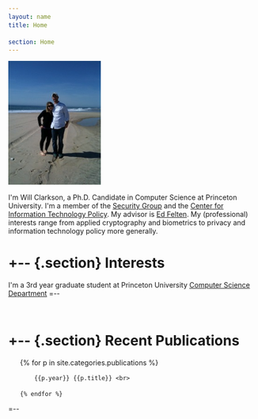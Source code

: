 ```yaml
---
layout: name
title: Home

section: Home
---
```

<img class='inset right' title='Will Clarkson' height="250" src='images/PersonalPicture.jpg'/>


I'm Will Clarkson, a Ph.D. Candidate in Computer Science at Princeton University. I'm a member of the [Security Group](http://security.cs.princeton.edu) and the [Center for Information Technology Policy](http://citp.princeton.edu). My advisor is [Ed Felten](http://cs.princeton.edu/~felten/). My (professional) interests range from applied cryptography and biometrics to privacy and information technology policy more generally. 

+--	{.section}
Interests
========
I'm a 3rd year graduate student at Princeton University [Computer Science Department](http://www.cs.princeton.edu)
=--

<br>


+-- {.section}
Recent Publications
========
 <ul>
 	{% for p in site.categories.publications %}
    
    	{{p.year}} {{p.title}} <br>

	{% endfor %}
 </ul>
=--
